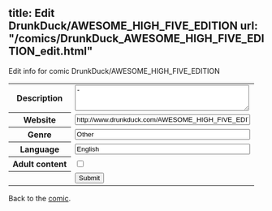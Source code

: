 title: Edit DrunkDuck/AWESOME_HIGH_FIVE_EDITION
url: "/comics/DrunkDuck_AWESOME_HIGH_FIVE_EDITION_edit.html"
---
Edit info for comic DrunkDuck/AWESOME_HIGH_FIVE_EDITION

<form name="comic" action="http://gaepostmail.appspot.com/comic/" method="post">
<table class="comicinfo">
<tr>
<th>Description</th><td><textarea name="description" cols="40" rows="3">-</textarea></td>
</tr>
<tr>
<th>Website</th><td><input type="text" name="url" value="http://www.drunkduck.com/AWESOME_HIGH_FIVE_EDITION/" size="40"/></td>
</tr>
<tr>
<th>Genre</th><td><input type="text" name="genre" value="Other" size="40"/></td>
</tr>
<tr>
<th>Language</th><td><input type="text" name="language" value="English" size="40"/></td>
</tr>
<tr>
<th>Adult content</th><td><input type="checkbox" name="adult" value="adult" /></td>
</tr>
<tr>
<th></th><td>
<input type="hidden" name="comic" value="DrunkDuck_AWESOME_HIGH_FIVE_EDITION" />
<input type="submit" name="submit" value="Submit" />
</td>
</tr>
</table>
</form>

Back to the [comic](DrunkDuck_AWESOME_HIGH_FIVE_EDITION.html).
